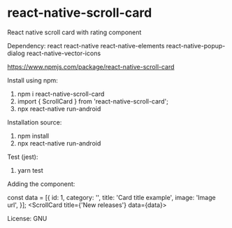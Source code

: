 # react-native-scroll-card

React native scroll card with rating component 

Dependency:
react
react-native
react-native-elements
react-native-popup-dialog
react-native-vector-icons

https://www.npmjs.com/package/react-native-scroll-card

Install using npm:
1. npm i react-native-scroll-card
2. import { ScrollCard } from 'react-native-scroll-card';
3. npx react-native run-android

Installation source:
1. npm install
2. npx react-native run-android

Test (jest):
1. yarn test

Adding the component:

const data = 
[{
  id: 1,
  category: '',
  title: 'Card title example',
  image: 'Image url',
}];
<ScrollCard title={'New releases'} data={data}></ScrollCard>

License: GNU
